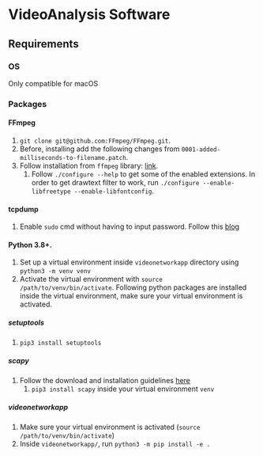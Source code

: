 # VideoAnalysis Software

## Requirements

### OS
Only compatible for macOS

### Packages

#### FFmpeg 
1. `git clone git@github.com:FFmpeg/FFmpeg.git`.
2. Before, installing add the following changes from `0001-added-milliseconds-to-filename.patch`.
3. Follow installation from `ffmpeg` library: [link](git@github.com:FFmpeg/FFmpeg.git). 
    1. Follow `./configure --help` to get some of the enabled extensions. In order to get drawtext filter to work, run `./configure --enable-libfreetype --enable-libfontconfig`. 

#### tcpdump
1. Enable `sudo` cmd without having to input password. Follow this [blog](http://www.linuxtechnotes.com/2015/10/how-to-give-sudo-access-to-user-run.html) 

#### Python 3.8+.
1. Set up a virtual environment inside `videonetworkapp` directory using `python3 -m venv venv`
2. Activate the virtual environment with `source /path/to/venv/bin/activate`. Following python packages are installed inside the virtual environment, make sure your virtual environment is activated.

##### setuptools 
1. `pip3 install setuptools`

##### scapy
1. Follow the download and installation guidelines [here](https://scapy.readthedocs.io/en/latest/installation.html#installing-scapy-v2-x)
    1. `pip3 install scapy` inside your virtual environment `venv`

##### videonetworkapp
1. Make sure your virtual environment is activated (`source /path/to/venv/bin/activate`)
2. Inside `videonetworkapp/`, run `python3 -m pip install -e .`

